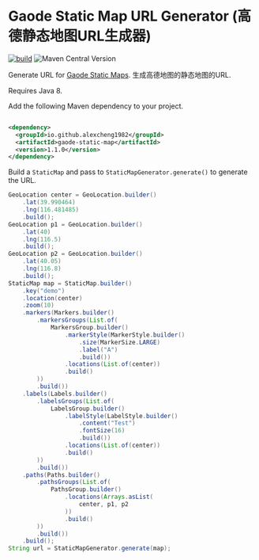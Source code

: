 # Gaode Static Map URL Generator (高德静态地图URL生成器)

[![build](https://github.com/alexcheng1982/gaode-static-map/actions/workflows/build.yaml/badge.svg)](https://github.com/alexcheng1982/gaode-static-map/actions/workflows/build.yaml)
![Maven Central Version](https://img.shields.io/maven-central/v/io.github.alexcheng1982/gaode-static-map)

Generate URL
for [Gaode Static Maps](https://developer.amap.com/api/webservice/guide/api/staticmaps/).
生成高德地图的静态地图的URL.

Requires Java 8.

Add the following Maven dependency to your project.

```xml

<dependency>
  <groupId>io.github.alexcheng1982</groupId>
  <artifactId>gaode-static-map</artifactId>
  <version>1.1.0</version>
</dependency>
```

Build a `StaticMap` and pass to `StaticMapGenerator.generate()` to generate the
URL.

```java
GeoLocation center = GeoLocation.builder()
    .lat(39.990464)
    .lng(116.481485)
    .build();
GeoLocation p1 = GeoLocation.builder()
    .lat(40)
    .lng(116.5)
    .build();
GeoLocation p2 = GeoLocation.builder()
    .lat(40.05)
    .lng(116.8)
    .build();
StaticMap map = StaticMap.builder()
    .key("demo")
    .location(center)
    .zoom(10)
    .markers(Markers.builder()
        .markersGroups(List.of(
            MarkersGroup.builder()
                .markerStyle(MarkerStyle.builder()
                    .size(MarkerSize.LARGE)
                    .label("A")
                    .build())
                .locations(List.of(center))
                .build()
        ))
        .build())
    .labels(Labels.builder()
        .labelsGroups(List.of(
            LabelsGroup.builder()
                .labelStyle(LabelStyle.builder()
                    .content("Test")
                    .fontSize(16)
                    .build())
                .locations(List.of(center))
                .build()
        ))
        .build())
    .paths(Paths.builder()
        .pathsGroups(List.of(
            PathsGroup.builder()
                .locations(Arrays.asList(
                    center, p1, p2
                ))
                .build()
        ))
        .build())
    .build();
String url = StaticMapGenerator.generate(map);
```